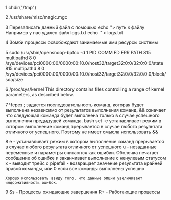 1   chdir("/tmp")

2   /usr/share/misc/magic.mgc

3   Перезаписать данный файл с помощью echo ''> путь к файлу
    Например у нас удален файл logs.txt
    echo '' > logs.txt

4   Зомби процессы освобождают занимаемые ими ресурсы системы

5    sudo /usr/sbin/opensnoop-bpfcc -d 1
PID    COMM               FD ERR PATH
815    multipathd          8   0 /sys/devices/pci0000:00/0000:00:10.0/host32/target32:0:0/32:0:0:0/state
815    multipathd          8   0 /sys/devices/pci0000:00/0000:00:10.0/host32/target32:0:0/32:0:0:0/block/sda/size

6   /proc/sys/kernel
    This directory contains files controlling a range of kernel parameters, as described below.

7   Через ; задается последовательность команд, которая будет выполнена независимо от результатов выполнения команд. && означает что следующая команда будет выполнена только в случае успешного выполнения предыдущей команда. bash set -e устанавливает режим в котором выполнение команд прерывается в случае любого результата отличного от успешного. Поэтому не имеет смысла использовать &&

8   e - устанавливает режим в котором выполнение команд прерывается в случае любого результата отличного от успешного
    u - незаданные переменные и параметры считаются как ошибки. Оболочка печатает сообщение об ошибке и заканчивает выполнение с ненулевым статусом
    x - выводит трейс
    o pipefail - возвращает значение результата крайней правой команды, или 0 если все команды выполнены успешно
    
    Хорошо использовать ввиду того, что данные опции увеличивают информативность ошибок.

9   Ss - Процессы ожидающие завершения
    R+ - Работающие процессы
